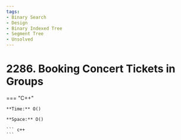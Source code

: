 ```yaml
---
tags:
- Binary Search
- Design
- Binary Indexed Tree
- Segment Tree
- Unsolved
---
```



# 2286. Booking Concert Tickets in Groups

=== "C++"

    **Time:** O()

    **Space:** O()

    ``` c++
    ```
